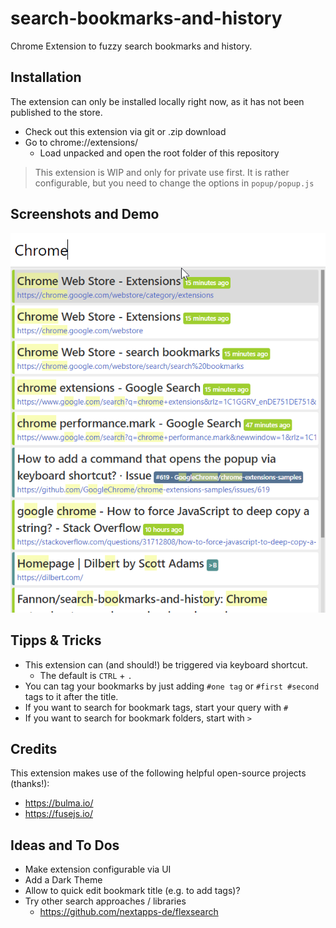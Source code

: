 # search-bookmarks-and-history
Chrome Extension to fuzzy search bookmarks and history.

## Installation

The extension can only be installed locally right now, as it has not been published to the store.

* Check out this extension via git or .zip download
* Go to chrome://extensions/ 
  * Load unpacked and open the root folder of this repository

> This extension is WIP and only for private use first.
> It is rather configurable, but you need to change the options in `popup/popup.js`

## Screenshots and Demo

![Screenshot](/images/screenshot.png "Screenshot")

## Tipps & Tricks
* This extension can (and should!) be triggered via keyboard shortcut.
  * The default is `CTRL` + `.`
* You can tag your bookmarks by just adding `#one tag` or `#first #second` tags to it after the title.
* If you want to search for bookmark tags, start your query with `#`
* If you want to search for bookmark folders, start with `>`

## Credits

This extension makes use of the following helpful open-source projects (thanks!):
* https://bulma.io/
* https://fusejs.io/

## Ideas and To Dos
* Make extension configurable via UI
* Add a Dark Theme
* Allow to quick edit bookmark title (e.g. to add tags)?
* Try other search approaches / libraries
  * https://github.com/nextapps-de/flexsearch 
